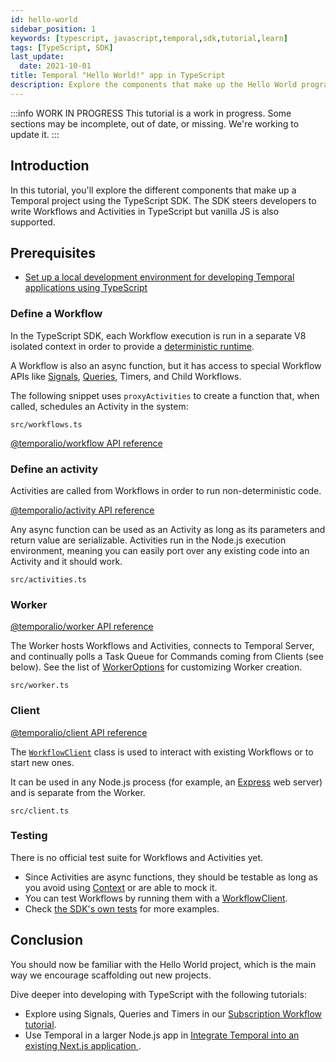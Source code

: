 ```yaml
---
id: hello-world
sidebar_position: 1
keywords: [typescript, javascript,temporal,sdk,tutorial,learn]
tags: [TypeScript, SDK]
last_update:
  date: 2021-10-01
title: Temporal "Hello World!" app in TypeScript
description: Explore the components that make up the Hello World program in TypeScript..
---
```


:::info WORK IN PROGRESS
This tutorial is a work in progress. Some sections may be incomplete, out of date, or missing. We're working to update it.
:::

## Introduction

In this tutorial, you'll explore the different components that make up a Temporal project using the TypeScript SDK.  The SDK steers developers to write  Workflows and Activities in TypeScript but vanilla JS is also supported.

## Prerequisites

- [Set up a local development environment for developing Temporal applications using TypeScript](/getting_started/typescript/dev_environment/index.md)

### Define a Workflow

In the TypeScript SDK, each Workflow execution is run in a separate V8 isolated context in order to provide a [deterministic runtime](https://docs.temporal.io/typescript/determinism).

A Workflow is also an async function, but it has access to special Workflow APIs like [Signals](https://docs.temporal.io/concepts/what-is-a-signal), [Queries](https://docs.temporal.io/concepts/what-is-a-query), Timers, and Child Workflows.

The following snippet uses `proxyActivities` to create a function that, when called, schedules an Activity in the system:

`src/workflows.ts`

<!--SNIPSTART typescript-hello-workflow -->
<!--SNIPEND-->


[@temporalio/workflow API reference](https://typescript.temporal.io/api/namespaces/workflow)

### Define an activity

Activities are called from Workflows in order to run non-deterministic code.

[@temporalio/activity API reference](https://typescript.temporal.io/api/namespaces/activity)

Any async function can be used as an Activity as long as its parameters and return value are serializable.
Activities run in the Node.js execution environment, meaning you can easily port over any existing code into an Activity and it should work.

`src/activities.ts`

<!--SNIPSTART typescript-hello-activity -->
<!--SNIPEND-->


### Worker

[@temporalio/worker API reference](https://typescript.temporal.io/api/namespaces/worker)

The Worker hosts Workflows and Activities, connects to Temporal Server, and continually polls a Task Queue for Commands coming from Clients (see below).
See the list of [WorkerOptions](https://typescript.temporal.io/api/interfaces/worker.workeroptions) for customizing Worker creation.

`src/worker.ts`

<!--SNIPSTART typescript-hello-worker -->
<!--SNIPEND-->

### Client

[@temporalio/client API reference](https://typescript.temporal.io/api/namespaces/client)

The [`WorkflowClient`](https://typescript.temporal.io/api/classes/client.workflowclient) class is used to interact with existing Workflows or to start new ones.

It can be used in any Node.js process (for example, an [Express](https://expressjs.com/) web server) and is separate from the Worker.

`src/client.ts`

<!--SNIPSTART typescript-hello-client -->
<!--SNIPEND-->

### Testing

There is no official test suite for Workflows and Activities yet.

- Since Activities are async functions, they should be testable as long as you avoid using [Context](https://typescript.temporal.io/api/classes/activity.context) or are able to mock it.
- You can test Workflows by running them with a [WorkflowClient](https://typescript.temporal.io/api/classes/client.workflowclient).
- Check [the SDK's own tests](https://github.com/temporalio/sdk-typescript/tree/52f67499860526cd180912797dc3e6d7fa4fc78f/packages/test/src) for more examples.

## Conclusion

You should now be familiar with the Hello World project, which is the main way we encourage scaffolding out new projects.

Dive deeper into developing with TypeScript with the following tutorials:

- Explore using Signals, Queries and Timers in our [Subscription Workflow tutorial](/tutorials/typescript/subscriptions/index.md).
- Use Temporal in a larger Node.js app in [Integrate Temporal into an existing Next.js application
](/tutorials/typescript/nextjs/index.md).
